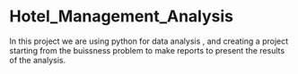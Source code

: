# Hotel_Management_Analysis
In this project we are using python for data analysis , and  creating a project starting from the buissness problem to make reports to present the results of the analysis.
